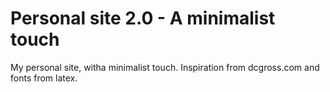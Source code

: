 # Personal site 2.0 - A minimalist touch
My personal site, witha minimalist touch. Inspiration from dcgross.com and fonts from latex. 
